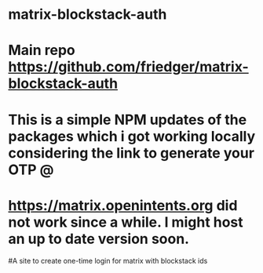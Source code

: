 # matrix-blockstack-auth
# Main repo https://github.com/friedger/matrix-blockstack-auth 
# This is a simple NPM updates of the packages which i got working locally considering  the link to generate your OTP @
# https://matrix.openintents.org did not work since a while. I might host an up to date version soon.
#A site to create one-time login for matrix with blockstack ids
